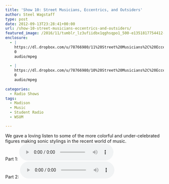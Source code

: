 ```yaml
---
title: 'Show 10: Street Musicians, Eccentrics, and Outsiders'
author: Steel Wagstaff
type: post
date: 2012-09-13T23:28:41+00:00
url: /show-10-street-musicians-eccentrics-and-outsiders/
featured_image: /2016/11/tumblr_lz3ufiidbx1qghsqpo1_500-e1351817754412-300x200.jpg
enclosure:
  - |
    https://dl.dropbox.com/u/78766980/11%20Street%20Musicians%2C%20Eccentrics%2C%20and.mp3
    0
    audio/mpeg
    
  - |
    https://dl.dropbox.com/u/78766980/10%20Street%20Musicians%2C%20Eccentrics%2C%20and.mp3
    0
    audio/mpeg
    
categories:
  - Radio Shows
tags:
  - Madison
  - Music
  - Student Radio
  - WSUM

---
```

We gave a loving listen to some of the more colorful and under-celebrated figures making sonic stylings in the recent world of music.  
Part 1: <audio controls src="https://dl.dropbox.com/u/78766980/10%20Street%20Musicians%2C%20Eccentrics%2C%20and.mp3"></audio>  
Part 2: <audio controls src="https://dl.dropbox.com/u/78766980/11%20Street%20Musicians%2C%20Eccentrics%2C%20and.mp3"></audio>